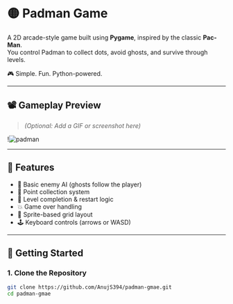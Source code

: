 # 🟡 Padman Game

A 2D arcade-style game built using **Pygame**, inspired by the classic **Pac-Man**.  
You control Padman to collect dots, avoid ghosts, and survive through levels.

🎮 Simple. Fun. Python-powered.

---

## 📽️ Gameplay Preview

> *(Optional: Add a GIF or screenshot here)*

!![padman](https://github.com/user-attachments/assets/e68f1c9a-4eb5-422e-be4c-af839de26245)


---

## 🔧 Features

- 🧠 Basic enemy AI (ghosts follow the player)
- 🍒 Point collection system
- 🚪 Level completion & restart logic
- 💥 Game over handling
- 🎨 Sprite-based grid layout
- 🕹️ Keyboard controls (arrows or WASD)

---

## 🚀 Getting Started

### 1. Clone the Repository

```bash
git clone https://github.com/AnujS394/padman-gmae.git
cd padman-gmae
